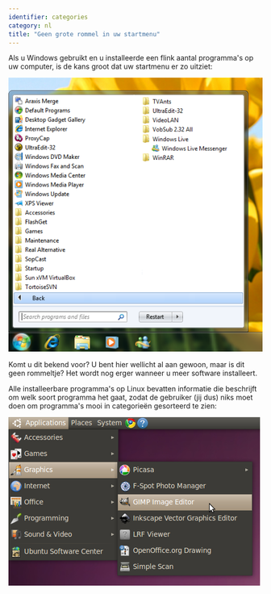 ```yaml
---
identifier: categories
category: nl
title: "Geen grote rommel in uw startmenu"
---
```


Als u Windows gebruikt en u installeerde een flink aantal programma's op uw computer, is de kans groot dat uw startmenu er zo uitziet:

<img src="/img/windows_7_start_menu.png">

Komt u dit bekend voor? U bent hier wellicht al aan gewoon, maar is dit geen rommeltje? Het wordt nog erger wanneer u meer software installeert.

Alle installeerbare programma's op Linux bevatten informatie die beschrijft om welk soort programma het gaat, zodat de gebruiker (jij dus) niks moet doen om programma's mooi in categorieën gesorteerd te zien:

<img src="/img/categories_menu.png">




